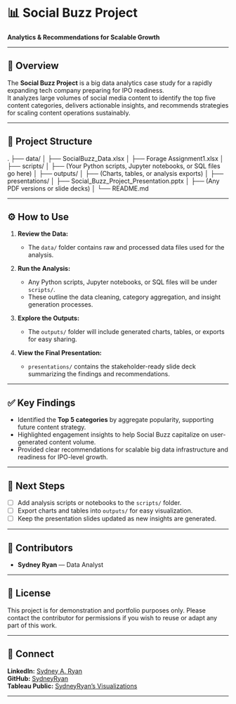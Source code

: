 # 📊 Social Buzz Project

**Analytics & Recommendations for Scalable Growth**

---

## 📍 Overview

The **Social Buzz Project** is a big data analytics case study for a rapidly expanding tech company preparing for IPO readiness.  
It analyzes large volumes of social media content to identify the top five content categories, delivers actionable insights, and recommends strategies for scaling content operations sustainably.

---

## 📁 Project Structure

.
├── data/
│ ├── SocialBuzz_Data.xlsx
│ ├── Forage Assignment1.xlsx
│
├── scripts/
│ ├── (Your Python scripts, Jupyter notebooks, or SQL files go here)
│
├── outputs/
│ ├── (Charts, tables, or analysis exports)
│
├── presentations/
│ ├── Social_Buzz_Project_Presentation.pptx
│ ├── (Any PDF versions or slide decks)
│
└── README.md

---

## ⚙️ How to Use

1. **Review the Data:**  
   - The `data/` folder contains raw and processed data files used for the analysis.

2. **Run the Analysis:**  
   - Any Python scripts, Jupyter notebooks, or SQL files will be under `scripts/`.
   - These outline the data cleaning, category aggregation, and insight generation processes.

3. **Explore the Outputs:**  
   - The `outputs/` folder will include generated charts, tables, or exports for easy sharing.

4. **View the Final Presentation:**  
   - `presentations/` contains the stakeholder-ready slide deck summarizing the findings and recommendations.

---

## ✅ Key Findings

- Identified the **Top 5 categories** by aggregate popularity, supporting future content strategy.
- Highlighted engagement insights to help Social Buzz capitalize on user-generated content volume.
- Provided clear recommendations for scalable big data infrastructure and readiness for IPO-level growth.

---

## 🚀 Next Steps

- [ ] Add analysis scripts or notebooks to the `scripts/` folder.
- [ ] Export charts and tables into `outputs/` for easy visualization.
- [ ] Keep the presentation slides updated as new insights are generated.

---

## 🤝 Contributors

- **Sydney Ryan** — Data Analyst

---

## 📜 License

This project is for demonstration and portfolio purposes only. Please contact the contributor for permissions if you wish to reuse or adapt any part of this work.

---

## 🔗 Connect

**LinkedIn:** [Sydney A. Ryan](https://www.linkedin.com/in/sydneya-ryan)  
**GitHub:** [SydneyRyan](https://github.com/SydneyRyan)  
**Tableau Public:** [SydneyRyan’s Visualizations](https://public.tableau.com/app/profile/sydneyryan)


---

